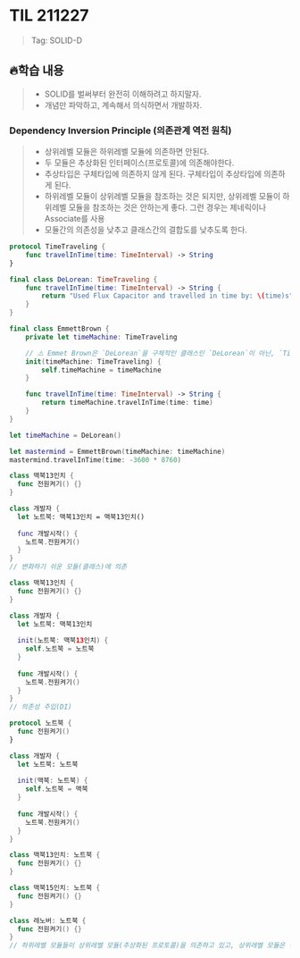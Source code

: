 # TIL 211227
> Tag: SOLID-D

## 🔥학습 내용
> - SOLID를 벌써부터 완전히 이해하려고 하지말자.
> - 개념만 파악하고, 계속해서 의식하면서 개발하자.
### Dependency Inversion Principle (의존관계 역전 원칙)
> - 상위레벨 모듈은 하위레벨 모듈에 의존하면 안된다.
> - 두 모듈은 추상화된 인터페이스(프로토콜)에 의존해야한다.
> - 추상타입은 구체타입에 의존하지 않게 된다. 구체타입이 추상타입에 의존하게 된다.
> - 하위레벨 모듈이 상위레벨 모듈을 참조하는 것은 되지만, 상위레벨 모듈이 하위레벨 모듈을 참조하는 것은 안하는게 좋다. 그런 경우는 제네릭이나 Associate를 사용
> - 모듈간의 의존성을 낮추고 클래스간의 결합도를 낮추도록 한다.
```swift
protocol TimeTraveling {
    func travelInTime(time: TimeInterval) -> String
}

final class DeLorean: TimeTraveling {
	func travelInTime(time: TimeInterval) -> String {
		return "Used Flux Capacitor and travelled in time by: \(time)s"
	}
}

final class EmmettBrown {
	private let timeMachine: TimeTraveling

    // ⚠️ Emmet Brown은 `DeLorean`을 구체적인 클래스인 `DeLorean`이 아닌, `TimeTraveling` 장치로 받는다.
	init(timeMachine: TimeTraveling) {
		self.timeMachine = timeMachine
	}

	func travelInTime(time: TimeInterval) -> String {
		return timeMachine.travelInTime(time: time)
	}
}

let timeMachine = DeLorean()

let mastermind = EmmettBrown(timeMachine: timeMachine)
mastermind.travelInTime(time: -3600 * 8760)
```
```swift
class 맥북13인치 {
  func 전원켜기() {}
}

class 개발자 {
  let 노트북: 맥북13인치 = 맥북13인치()
  
  func 개발시작() {
    노트북.전원켜기()
  }
}
// 변화하기 쉬운 모듈(클래스)에 의존

class 맥북13인치 {
  func 전원켜기() {}
}

class 개발자 {
  let 노트북: 맥북13인치
  
  init(노트북: 맥북13인치) {
    self.노트북 = 노트북
  }
  
  func 개발시작() {
    노트북.전원켜기()
  }
}
// 의존성 주입(DI)

protocol 노트북 {
  func 전원켜기()
}

class 개발자 {
  let 노트북: 노트북
  
  init(맥북: 노트북) {
    self.노트북 = 맥북
  }
  
  func 개발시작() {
    노트북.전원켜기()
  }
}

class 맥북13인치: 노트북 {
  func 전원켜기() {}
}

class 맥북15인치: 노트북 {
  func 전원켜기() {}
}

class 레노버: 노트북 {
  func 전원켜기() {}
}
// 하위레벨 모듈들이 상위레벨 모듈(추상화된 프로토콜)을 의존하고 있고, 상위레벨 모듈은 변화가 거의 없는 모듈
```
